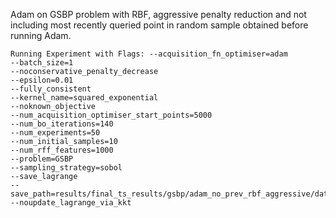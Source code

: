 Adam on GSBP problem with RBF, aggressive penalty reduction and not including most recently queried point in
random sample obtained before running Adam.

``` 
Running Experiment with Flags: --acquisition_fn_optimiser=adam
--batch_size=1
--noconservative_penalty_decrease
--epsilon=0.01
--fully_consistent
--kernel_name=squared_exponential
--noknown_objective
--num_acquisition_optimiser_start_points=5000
--num_bo_iterations=140
--num_experiments=50
--num_initial_samples=10
--num_rff_features=1000
--problem=GSBP
--sampling_strategy=sobol
--save_lagrange
--save_path=results/final_ts_results/gsbp/adam_no_prev_rbf_aggressive/data/run_
--noupdate_lagrange_via_kkt
```